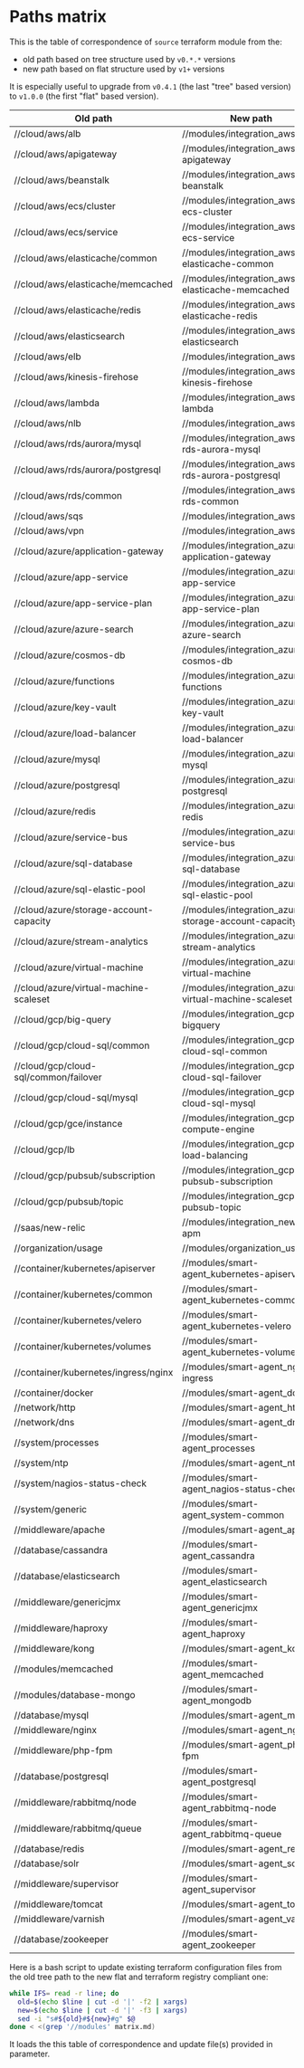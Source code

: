 # Paths matrix

<!-- START doctoc generated TOC please keep comment here to allow auto update -->
<!-- DON'T EDIT THIS SECTION, INSTEAD RE-RUN doctoc TO UPDATE -->



<!-- END doctoc generated TOC please keep comment here to allow auto update -->

This is the table of correspondence of `source` terraform module from the:
- old path based on tree structure used by `v0.*.*` versions
- new path based on flat structure used by `v1+` versions

It is especially useful to upgrade from `v0.4.1` (the last "tree" based version) to `v1.0.0` 
(the first "flat" based version).

| Old path                               | New path                                             |
| -------------------------------------- | ---------------------------------------------------- |
| //cloud/aws/alb                        | //modules/integration_aws-alb                        |
| //cloud/aws/apigateway                 | //modules/integration_aws-apigateway                 |
| //cloud/aws/beanstalk                  | //modules/integration_aws-beanstalk                  |
| //cloud/aws/ecs/cluster                | //modules/integration_aws-ecs-cluster                |
| //cloud/aws/ecs/service                | //modules/integration_aws-ecs-service                |
| //cloud/aws/elasticache/common         | //modules/integration_aws-elasticache-common         |
| //cloud/aws/elasticache/memcached      | //modules/integration_aws-elasticache-memcached      |
| //cloud/aws/elasticache/redis          | //modules/integration_aws-elasticache-redis          |
| //cloud/aws/elasticsearch              | //modules/integration_aws-elasticsearch              |
| //cloud/aws/elb                        | //modules/integration_aws-elb                        |
| //cloud/aws/kinesis-firehose           | //modules/integration_aws-kinesis-firehose           |
| //cloud/aws/lambda                     | //modules/integration_aws-lambda                     |
| //cloud/aws/nlb                        | //modules/integration_aws-nlb                        |
| //cloud/aws/rds/aurora/mysql           | //modules/integration_aws-rds-aurora-mysql           |
| //cloud/aws/rds/aurora/postgresql      | //modules/integration_aws-rds-aurora-postgresql      |
| //cloud/aws/rds/common                 | //modules/integration_aws-rds-common                 |
| //cloud/aws/sqs                        | //modules/integration_aws-sqs                        |
| //cloud/aws/vpn                        | //modules/integration_aws-vpn                        |
| //cloud/azure/application-gateway      | //modules/integration_azure-application-gateway      |
| //cloud/azure/app-service              | //modules/integration_azure-app-service              |
| //cloud/azure/app-service-plan         | //modules/integration_azure-app-service-plan         |
| //cloud/azure/azure-search             | //modules/integration_azure-azure-search             |
| //cloud/azure/cosmos-db                | //modules/integration_azure-cosmos-db                |
| //cloud/azure/functions                | //modules/integration_azure-functions                |
| //cloud/azure/key-vault                | //modules/integration_azure-key-vault                |
| //cloud/azure/load-balancer            | //modules/integration_azure-load-balancer            |
| //cloud/azure/mysql                    | //modules/integration_azure-mysql                    |
| //cloud/azure/postgresql               | //modules/integration_azure-postgresql               |
| //cloud/azure/redis                    | //modules/integration_azure-redis                    |
| //cloud/azure/service-bus              | //modules/integration_azure-service-bus              |
| //cloud/azure/sql-database             | //modules/integration_azure-sql-database             |
| //cloud/azure/sql-elastic-pool         | //modules/integration_azure-sql-elastic-pool         |
| //cloud/azure/storage-account-capacity | //modules/integration_azure-storage-account-capacity |
| //cloud/azure/stream-analytics         | //modules/integration_azure-stream-analytics         |
| //cloud/azure/virtual-machine          | //modules/integration_azure-virtual-machine          |
| //cloud/azure/virtual-machine-scaleset | //modules/integration_azure-virtual-machine-scaleset |
| //cloud/gcp/big-query                  | //modules/integration_gcp-bigquery                   |
| //cloud/gcp/cloud-sql/common           | //modules/integration_gcp-cloud-sql-common           |
| //cloud/gcp/cloud-sql/common/failover  | //modules/integration_gcp-cloud-sql-failover         |
| //cloud/gcp/cloud-sql/mysql            | //modules/integration_gcp-cloud-sql-mysql            |
| //cloud/gcp/gce/instance               | //modules/integration_gcp-compute-engine             |
| //cloud/gcp/lb                         | //modules/integration_gcp-load-balancing             |
| //cloud/gcp/pubsub/subscription        | //modules/integration_gcp-pubsub-subscription        |
| //cloud/gcp/pubsub/topic               | //modules/integration_gcp-pubsub-topic               |
| //saas/new-relic                       | //modules/integration_newrelic-apm                   |
| //organization/usage                   | //modules/organization_usage                         |
| //container/kubernetes/apiserver       | //modules/smart-agent_kubernetes-apiserver           |
| //container/kubernetes/common          | //modules/smart-agent_kubernetes-common              |
| //container/kubernetes/velero          | //modules/smart-agent_kubernetes-velero              |
| //container/kubernetes/volumes         | //modules/smart-agent_kubernetes-volumes             |
| //container/kubernetes/ingress/nginx   | //modules/smart-agent_nginx-ingress                  |
| //container/docker                     | //modules/smart-agent_docker                         |
| //network/http                         | //modules/smart-agent_http                           |
| //network/dns                          | //modules/smart-agent_dns                            |
| //system/processes                     | //modules/smart-agent_processes                      |
| //system/ntp                           | //modules/smart-agent_ntp                            |
| //system/nagios-status-check           | //modules/smart-agent_nagios-status-check            |
| //system/generic                       | //modules/smart-agent_system-common                  |
| //middleware/apache                    | //modules/smart-agent_apache                         |
| //database/cassandra                   | //modules/smart-agent_cassandra                      |
| //database/elasticsearch               | //modules/smart-agent_elasticsearch                  |
| //middleware/genericjmx                | //modules/smart-agent_genericjmx                     |
| //middleware/haproxy                   | //modules/smart-agent_haproxy                        |
| //middleware/kong                      | //modules/smart-agent_kong                           |
| //modules/memcached                    | //modules/smart-agent_memcached                      |
| //modules/database-mongo               | //modules/smart-agent_mongodb                        |
| //database/mysql                       | //modules/smart-agent_mysql                          |
| //middleware/nginx                     | //modules/smart-agent_nginx                          |
| //middleware/php-fpm                   | //modules/smart-agent_php-fpm                        |
| //database/postgresql                  | //modules/smart-agent_postgresql                     |
| //middleware/rabbitmq/node             | //modules/smart-agent_rabbitmq-node                  |
| //middleware/rabbitmq/queue            | //modules/smart-agent_rabbitmq-queue                 |
| //database/redis                       | //modules/smart-agent_redis                          |
| //database/solr                        | //modules/smart-agent_solr                           |
| //middleware/supervisor                | //modules/smart-agent_supervisor                     |
| //middleware/tomcat                    | //modules/smart-agent_tomcat                         |
| //middleware/varnish                   | //modules/smart-agent_varnish                        |
| //database/zookeeper                   | //modules/smart-agent_zookeeper                      |

Here is a bash script to update existing terraform configuration files from the old tree path to 
the new flat and terraform registry compliant one:

```bash
while IFS= read -r line; do 
  old=$(echo $line | cut -d '|' -f2 | xargs)
  new=$(echo $line | cut -d '|' -f3 | xargs)
  sed -i "s#${old}#${new}#g" $@
done < <(grep '//modules' matrix.md)
```

It loads the this table of correspondence and update file(s) provided in parameter.
